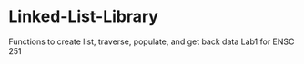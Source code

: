 # Linked-List-Library
Functions to create list, traverse, populate, and get back data
Lab1 for ENSC 251

